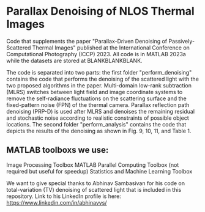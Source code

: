 # Parallax Denoising of NLOS Thermal Images
Code that supplements the paper "Parallax-Driven Denoising of Passively-Scattered Thermal Images" published at the International Conference on Computational Photography (ICCP) 2023. All code is in MATLAB 2023a while the datasets are stored at BLANKBLANKBLANK.
 
The code is separated into two parts: the first folder "perform_denoising" contains the code that performs the denoising of the scattered light with the two proposed algorithms in the paper. Multi-domain low-rank subtraction (MLRS) switches between light field and image coordinate systems to remove the self-radiance fluctuations on the scattering surface and the fixed-pattern noise (FPN) of the thermal camera. Parallax reflection path denoising (PRP-D) is used after MLRS and denoises the remaining residual and stochastic noise according to realistic constraints of possible object locations. The second folder "perform_analysis" contains the code that depicts the results of the denoising as shown in Fig. 9, 10, 11, and Table 1.
 
## MATLAB toolboxs we use:
Image Processing Toolbox
MATLAB
Parallel Computing Toolbox (not required but useful for speedup)
Statistics and Machine Learning Toolbox

 We want to give special thanks to Abhinav Sambasivan for his code on total-variation (TV) denoising of scattered light that is included in this repository. Link to his LinkedIn profile is here: https://www.linkedin.com/in/abhinavvs/
